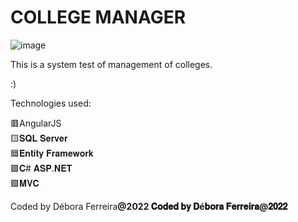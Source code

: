 # COLLEGE MANAGER
![image](https://user-images.githubusercontent.com/79454375/155453765-62772e6b-1b6d-4fb3-b1ce-9d536c22995d.png)

This is a system test of management of colleges.

:)



Technologies used:

🟥AngularJS 
<br>
🟨𝐒𝐐𝐋 𝐒𝐞𝐫𝐯𝐞𝐫
<br>
🟦𝐄𝐧𝐭𝐢𝐭𝐲 𝐅𝐫𝐚𝐦𝐞𝐰𝐨𝐫𝐤
<br>
🟩𝐂# 𝐀𝐒𝐏.𝐍𝐄𝐓
<br>
🟪𝐌𝐕𝐂
<br>

Coded by Débora Ferreira<b>@2022<b>
𝐂𝐨𝐝𝐞𝐝 𝐛𝐲 𝐃é𝐛𝐨𝐫𝐚 𝐅𝐞𝐫𝐫𝐞𝐢𝐫𝐚@𝟐𝟎𝟐𝟐
